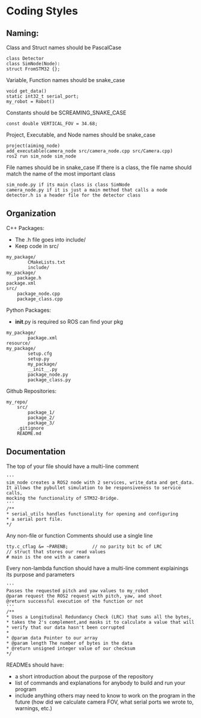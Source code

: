 # Coding Styles

## Naming:
Class and Struct names should be PascalCase  
```
class Detector
class SimNode(Node):
struct FromSTM32 {};
```

Variable, Function names should be snake_case
```
void get_data()
static int32_t serial_port;
my_robot = Robot()
```

Constants should be SCREAMING_SNAKE_CASE
```
const double VERTICAL_FOV = 34.68;
```

Project, Executable, and Node names should be snake_case
```
project(aiming_node)
add_executable(camera_node src/camera_node.cpp src/Camera.cpp)
ros2 run sim_node sim_node
```

File names should be in snake_case
If there is a class, the file name should match the name of the most important class
```
sim_node.py if its main class is class SimNode
camera_node.py if it is just a main method that calls a node
detector.h is a header file for the detector class
```

## Organization
C++ Packages:
- The .h file goes into include/
- Keep code in src/
```
my_package/
     	CMakeLists.txt
     	include/
my_package/
	package.h
package.xml
src/
	package_node.cpp
	package_class.cpp
```

Python Packages:
- __init__.py is required so ROS can find your pkg
```
my_package/
      	package.xml
resource/
my_package/
      	setup.cfg
      	setup.py
      	my_package/
		__init__.py
		package_node.py
		package_class.py
```

Github Repositories:
```
my_repo/
	src/
		package_1/
		package_2/
		package_3/
	.gitignore
	README.md
```

## Documentation
 The top of your file should have a multi-line comment
 ```
'''
sim_node creates a ROS2 node with 2 services, write_data and get_data.
It allows the pybullet simulation to be responsiveness to service calls,
mocking the functionality of STM32-Bridge.
'''
/**
* serial_utils handles functionality for opening and configuring
* a serial port file.
*/
```
Any non-file or function Comments should use a single line
```
tty.c_cflag &= ~PARENB;         // no parity bit bc of LRC
// struct that stores our read values
# main is the one with a camera
```

Every non-lambda function should have a multi-line comment explainings its purpose and parameters
```
'''
Passes the requested pitch and yaw values to my_robot
@param request the ROS2 request with pitch, yaw, and shoot
@return successful execution of the function or not
'''
/**
* Uses a Longitudinal Redundancy Check (LRC) that sums all the bytes,
* takes the 2's complement,and masks it to calculate a value that will
* verify that our data hasn't been corrupted
*
* @param data Pointer to our array
* @param length The number of bytes in the data
* @return unsigned integer value of our checksum
*/
```

READMEs should have:
- a short introduction about the purpose of the repository
- list of commands and explanations for anybody to build and run your program
- include anything others may need to know to work on the program in the future (how did we calculate camera FOV, what serial ports we wrote to, warnings, etc.)
